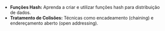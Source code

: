 - **Funções Hash:** Aprenda a criar e utilizar funções hash para distribuição de dados.
- **Tratamento de Colisões:** Técnicas como encadeamento (chaining) e endereçamento aberto (open addressing).